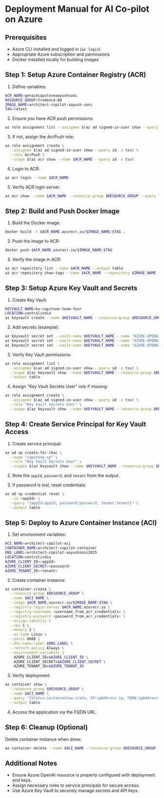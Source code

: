 # Deployment Manual for AI Co-pilot on Azure

## Prerequisites
- Azure CLI installed and logged in (`az login`)
- Appropriate Azure subscription and permissions
- Docker installed locally for building images

## Step 1: Setup Azure Container Registry (ACR)

1. Define variables:
```bash
ACR_NAME=genai4capstoneaayushsoni
RESOURCE_GROUP=Tredence-B4
IMAGE_NAME=architect-copilot-aayush-soni
TAG=latest
```

2. Ensure you have ACR push permissions:
```bash
az role assignment list --assignee $(az ad signed-in-user show --query id -o tsv) --scope $(az acr show --name $ACR_NAME --query id -o tsv) --output table
```

3. If not, assign the AcrPush role:
```bash
az role assignment create \
  --assignee $(az ad signed-in-user show --query id -o tsv) \
  --role AcrPush \
  --scope $(az acr show --name $ACR_NAME --query id -o tsv)
```

4. Login to ACR:
```bash
az acr login --name $ACR_NAME
```

5. Verify ACR login server:
```bash
az acr show --name $ACR_NAME --resource-group $RESOURCE_GROUP --query "loginServer" --output tsv
```

## Step 2: Build and Push Docker Image

1. Build the Docker image:
```bash
docker build -t $ACR_NAME.azurecr.io/$IMAGE_NAME:$TAG .
```

2. Push the image to ACR:
```bash
docker push $ACR_NAME.azurecr.io/$IMAGE_NAME:$TAG
```

3. Verify the image in ACR:
```bash
az acr repository list --name $ACR_NAME --output table
az acr repository show-tags --name $ACR_NAME --repository $IMAGE_NAME --output table
```

## Step 3: Setup Azure Key Vault and Secrets

1. Create Key Vault:
```bash
KEYVAULT_NAME=kv-capstone-team-four
LOCATION=centralindia
az keyvault create --name $KEYVAULT_NAME --resource-group $RESOURCE_GROUP --location $LOCATION
```

2. Add secrets (example):
```bash
az keyvault secret set --vault-name $KEYVAULT_NAME --name "AZURE-OPENAI-API-KEY" --value "<your-api-key>"
az keyvault secret set --vault-name $KEYVAULT_NAME --name "AZURE-OPENAI-ENDPOINT" --value "<your-endpoint>"
az keyvault secret set --vault-name $KEYVAULT_NAME --name "AZURE-OPENAI-DEPLOYMENT" --value "<your-deployment-name>"
```

3. Verify Key Vault permissions:
```bash
az role assignment list \
  --assignee $(az ad signed-in-user show --query id -o tsv) \
  --scope $(az keyvault show --name $KEYVAULT_NAME --resource-group $RESOURCE_GROUP --query id -o tsv) \
  --output table
```

4. Assign "Key Vault Secrets User" role if missing:
```bash
az role assignment create \
  --assignee $(az ad signed-in-user show --query id -o tsv) \
  --role "Key Vault Secrets User" \
  --scope $(az keyvault show --name $KEYVAULT_NAME --resource-group $RESOURCE_GROUP --query id -o tsv)
```

## Step 4: Create Service Principal for Key Vault Access

1. Create service principal:
```bash
az ad sp create-for-rbac \
  --name "capstone-sp" \
  --role "Key Vault Secrets User" \
  --scopes $(az keyvault show --name $KEYVAULT_NAME --resource-group $RESOURCE_GROUP --query id -o tsv)
```

2. Note the `appId`, `password`, and `tenant` from the output.

3. If password is lost, reset credentials:
```bash
az ad sp credential reset \
  --id <appId> \
  --query "{appId:appId, password:password, tenant:tenant}" \
  --output table
```

## Step 5: Deploy to Azure Container Instance (ACI)

1. Set environment variables:
```bash
ACI_NAME=architect-copilot-aci
CONTAINER_NAME=architect-copilot-container
DNS_LABEL=architect-copilot-aayushsoni2025
LOCATION=centralindia
AZURE_CLIENT_ID=<appId>
AZURE_CLIENT_SECRET=<password>
AZURE_TENANT_ID=<tenant>
```

2. Create container instance:
```bash
az container create \
  --resource-group $RESOURCE_GROUP \
  --name $ACI_NAME \
  --image $ACR_NAME.azurecr.io/$IMAGE_NAME:$TAG \
  --registry-login-server $ACR_NAME.azurecr.io \
  --registry-username <username_from_acr_credentials> \
  --registry-password <password_from_acr_credentials> \
  --assign-identity \
  --cpu 1 \
  --memory 2 \
  --os-type Linux \
  --ports 8000 \
  --dns-name-label $DNS_LABEL \
  --restart-policy Always \
  --environment-variables \
    AZURE_CLIENT_ID=$AZURE_CLIENT_ID \
    AZURE_CLIENT_SECRET=$AZURE_CLIENT_SECRET \
    AZURE_TENANT_ID=$AZURE_TENANT_ID
```

3. Verify deployment:
```bash
az container show \
  --resource-group $RESOURCE_GROUP \
  --name $ACI_NAME \
  --query "{Status:instanceView.state, IP:ipAddress.ip, FQDN:ipAddress.fqdn}" \
  --output table
```

4. Access the application via the FQDN URL.

## Step 6: Cleanup (Optional)

Delete container instance when done:
```bash
az container delete --name $ACI_NAME --resource-group $RESOURCE_GROUP --yes
```

## Additional Notes

- Ensure Azure OpenAI resource is properly configured with deployment and keys.
- Assign necessary roles to service principals for secure access.
- Use Azure Key Vault to securely manage secrets and API keys.
